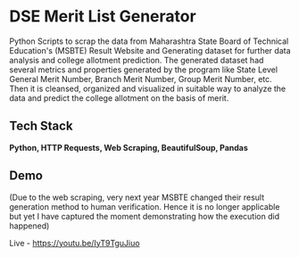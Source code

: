 
# DSE Merit List Generator 

Python Scripts to scrap the data from Maharashtra State Board of Technical Education's (MSBTE) Result Website and Generating dataset for further data analysis and college allotment prediction.
The generated dataset had several metrics and properties generated by the program like State Level General Merit Number, Branch Merit Number, Group Merit Number, etc. Then it is cleansed, organized and visualized in suitable way to analyze the data and predict the college allotment on the basis of merit.  


## Tech Stack

**Python, HTTP Requests, Web Scraping, BeautifulSoup, Pandas** 



## Demo
(Due to the web scraping, very next year MSBTE changed their result generation method to human verification. Hence it is no longer applicable but yet I have captured the moment demonstrating how the execution did happened) 

Live - https://youtu.be/IyT9TguJiuo

